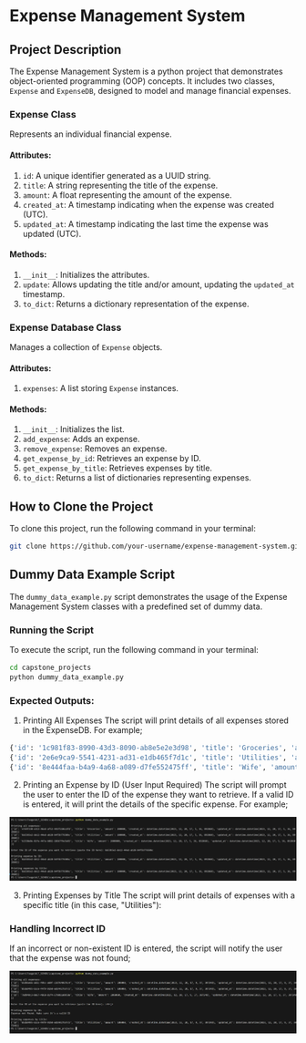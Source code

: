# Expense Management System

## Project Description

The Expense Management System is a python project that demonstrates object-oriented programming (OOP) concepts. It includes two classes, `Expense` and `ExpenseDB`, designed to model and manage financial expenses.

### Expense Class

Represents an individual financial expense.

#### Attributes:

1. `id`: A unique identifier generated as a UUID string.
2. `title`: A string representing the title of the expense.
3. `amount`: A float representing the amount of the expense.
4. `created_at`: A timestamp indicating when the expense was created (UTC).
5. `updated_at`: A timestamp indicating the last time the expense was updated (UTC).

#### Methods:

1. `__init__`: Initializes the attributes.
2. `update`: Allows updating the title and/or amount, updating the `updated_at` timestamp.
3. `to_dict`: Returns a dictionary representation of the expense.

### Expense Database Class

Manages a collection of `Expense` objects.

#### Attributes:

1. `expenses`: A list storing `Expense` instances.

#### Methods:

1. `__init__`: Initializes the list.
2. `add_expense`: Adds an expense.
3. `remove_expense`: Removes an expense.
4. `get_expense_by_id`: Retrieves an expense by ID.
5. `get_expense_by_title`: Retrieves expenses by title.
6. `to_dict`: Returns a list of dictionaries representing expenses.


## How to Clone the Project

To clone this project, run the following command in your terminal:

```bash
git clone https://github.com/your-username/expense-management-system.git
```

## Dummy Data Example Script

The `dummy_data_example.py` script demonstrates the usage of the Expense Management System classes with a predefined set of dummy data.

### Running the Script

To execute the script, run the following command in your terminal:

```bash
cd capstone_projects
python dummy_data_example.py
```

### Expected Outputs:
1. Printing All Expenses
The script will print details of all expenses stored in the ExpenseDB. For example;

```bash
{'id': '1c981f83-8990-43d3-8090-ab8e5e2e3d98', 'title': 'Groceries', 'amount': 200000, 'created_at': datetime.datetime(2023, 12, 20, 18, 6, 53, 845683), 'updated_at': datetime.datetime(2023, 12, 20, 18, 6, 53, 845683)}
{'id': '2e6e9ca9-5541-4231-ad31-e1db465f7d1c', 'title': 'Utilities', 'amount': 100000, 'created_at': datetime.datetime(2023, 12, 20, 18, 6, 53, 845683), 'updated_at': datetime.datetime(2023, 12, 20, 18, 6, 53, 845683)}
{'id': '8e444faa-b4a9-4a68-a089-d7fe552475ff', 'title': 'Wife', 'amount': 2000000, 'created_at': datetime.datetime(2023, 12, 20, 18, 6, 53, 845683), 'updated_at': datetime.datetime(2023, 12, 20, 18, 6, 53, 845683)}
```

2. Printing an Expense by ID (User Input Required)
The script will prompt the user to enter the ID of the expense they want to retrieve. If a valid ID is entered, it will print the details of the specific expense. For example;

![Alt text](image.png)

3. Printing Expenses by Title
The script will print details of expenses with a specific title (in this case, "Utilities"):

### Handling Incorrect ID
If an incorrect or non-existent ID is entered, the script will notify the user that the expense was not found;

![Alt text](image-2.png)
